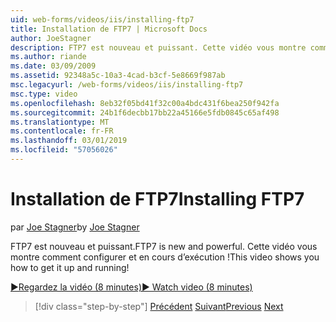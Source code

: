```yaml
---
uid: web-forms/videos/iis/installing-ftp7
title: Installation de FTP7 | Microsoft Docs
author: JoeStagner
description: FTP7 est nouveau et puissant. Cette vidéo vous montre comment configurer et en cours d’exécution !
ms.author: riande
ms.date: 03/09/2009
ms.assetid: 92348a5c-10a3-4cad-b3cf-5e8669f987ab
msc.legacyurl: /web-forms/videos/iis/installing-ftp7
msc.type: video
ms.openlocfilehash: 8eb32f05bd41f32c00a4bdc431f6bea250f942fa
ms.sourcegitcommit: 24b1f6decbb17bb22a45166e5fdb0845c65af498
ms.translationtype: MT
ms.contentlocale: fr-FR
ms.lasthandoff: 03/01/2019
ms.locfileid: "57056026"
---
```

<a name="installing-ftp7"></a><span data-ttu-id="bbc3d-104">Installation de FTP7</span><span class="sxs-lookup"><span data-stu-id="bbc3d-104">Installing FTP7</span></span>
====================
<span data-ttu-id="bbc3d-105">par [Joe Stagner](https://github.com/JoeStagner)</span><span class="sxs-lookup"><span data-stu-id="bbc3d-105">by [Joe Stagner](https://github.com/JoeStagner)</span></span>

<span data-ttu-id="bbc3d-106">FTP7 est nouveau et puissant.</span><span class="sxs-lookup"><span data-stu-id="bbc3d-106">FTP7 is new and powerful.</span></span> <span data-ttu-id="bbc3d-107">Cette vidéo vous montre comment configurer et en cours d’exécution !</span><span class="sxs-lookup"><span data-stu-id="bbc3d-107">This video shows you how to get it up and running!</span></span>

[<span data-ttu-id="bbc3d-108">&#9654;Regardez la vidéo (8 minutes)</span><span class="sxs-lookup"><span data-stu-id="bbc3d-108">&#9654; Watch video (8 minutes)</span></span>](https://channel9.msdn.com/Blogs/ASP-NET-Site-Videos/installing-ftp7)

> [!div class="step-by-step"]
> <span data-ttu-id="bbc3d-109">[Précédent](creating-a-site-with-iis7-manager.md)
> [Suivant](bit-rate-throttling.md)</span><span class="sxs-lookup"><span data-stu-id="bbc3d-109">[Previous](creating-a-site-with-iis7-manager.md)
[Next](bit-rate-throttling.md)</span></span>
